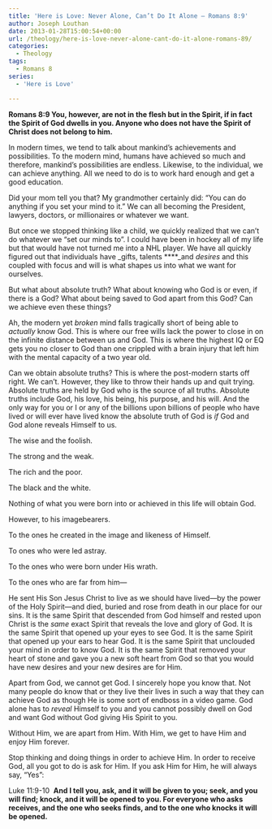 ```yaml
---
title: 'Here is Love: Never Alone, Can’t Do It Alone – Romans 8:9'
author: Joseph Louthan
date: 2013-01-28T15:00:54+00:00
url: /theology/here-is-love-never-alone-cant-do-it-alone-romans-89/
categories:
  - Theology
tags:
  - Romans 8
series:
  - 'Here is Love'

---
```



**Romans 8:9 You, however, are not in the flesh but in the Spirit, if in fact the Spirit of God dwells in you. Anyone who does not have the Spirit of Christ does not belong to him.**

In modern times, we tend to talk about mankind’s achievements and possibilities. To the modern mind, humans have achieved so much and therefore, mankind’s possibilities are endless. Likewise, to the individual, we can achieve anything. All we need to do is to work hard enough and get a good education.

Did your mom tell you that? My grandmother certainly did: “You can do anything if you set your mind to it.” We can all becoming the President, lawyers, doctors, or millionaires or whatever we want.

But once we stopped thinking like a child, we quickly realized that we can’t do whatever we “set our minds to”. I could have been in hockey all of my life but that would have not turned me into a NHL player. We have all quickly figured out that individuals have _gifts, talents ****_and _desires_ and this coupled with focus and will is what shapes us into what we want for ourselves.

But what about absolute truth? What about knowing who God is or even, if there is a God? What about being saved to God apart from this God? Can we achieve even these things?

Ah, the modern yet _broken_ mind falls tragically short of being able to _actually_ know God. This is where our free wills lack the power to close in on the infinite distance between us and God. This is where the highest IQ or EQ gets you no closer to God than one crippled with a brain injury that left him with the mental capacity of a two year old.

Can we obtain absolute truths? This is where the post-modern starts off right. We can’t. However, they like to throw their hands up and quit trying. Absolute truths are held by God who is the source of all truths. Absolute truths include God, his love, his being, his purpose, and his will. And the only way for you or I or any of the billions upon billions of people who have lived or will ever have lived know the absolute truth of God is _if_ God and God alone reveals Himself to us.

The wise and the foolish.
  
The strong and the weak.
  
The rich and the poor.
  
The black and the white.
  
Nothing of what you were born into or achieved in this life will obtain God.

However, to his imagebearers.
  
To the ones he created in the image and likeness of Himself.
  
To ones who were led astray.
  
To the ones who were born under His wrath.
  
To the ones who are far from him—

He sent His Son Jesus Christ to live as we should have lived—by the power of the Holy Spirit—and died, buried and rose from death in our place for our sins. It is the same Spirit that descended from God himself and rested upon Christ is the _same_ exact Spirit that reveals the love and glory of God. It is the same Spirit that opened up your eyes to see God. It is the same Spirit that opened up your ears to hear God. It is the same Spirit that unclouded your mind in order to know God. It is the same Spirit that removed your heart of stone and gave you a new soft heart from God so that you would have new desires and your new desires are for Him.

Apart from God, we cannot get God. I sincerely hope you know that. Not many people do know that or they live their lives in such a way that they can achieve God as though He is some sort of endboss in a video game. God alone has to _reveal_ Himself to you and you cannot possibly dwell on God and want God without God giving His Spirit to you.

Without Him, we are apart from Him. With Him, we get to have Him and enjoy Him forever.

Stop thinking and doing things in order to achieve Him. In order to receive God, all you got to do is ask for Him. If you ask Him for Him, he will always say, “Yes”:

Luke 11:9-10  **And I tell you, ask, and it will be given to you; seek, and you will find; knock, and it will be opened to you. For everyone who asks receives, and the one who seeks finds, and to the one who knocks it will be opened.**

 [1]: https://i2.wp.com/theologic.us/wp-content/uploads/2013/01/winter.loneliness.jpg
